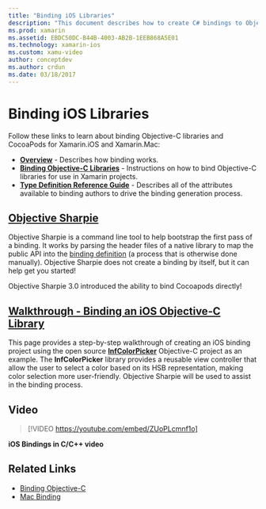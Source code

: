 ```yaml
---
title: "Binding iOS Libraries"
description: "This document describes how to create C# bindings to Objective-C code, making it possible to consume native libraries and CocoaPods in a Xamarin.iOS application."
ms.prod: xamarin
ms.assetid: EBDC50DC-B44B-4003-AB2B-1EEB868A5E01
ms.technology: xamarin-ios
ms.custom: xamu-video
author: conceptdev
ms.author: crdun
ms.date: 03/18/2017
---
```


# Binding iOS Libraries

Follow these links to learn about binding Objective-C libraries and CocoaPods
for Xamarin.iOS and Xamarin.Mac:

- [**Overview**](~/cross-platform/macios/binding/overview.md) -
  Describes how binding works.
- [**Binding Objective-C Libraries**](~/cross-platform/macios/binding/objective-c-libraries.md) -
  Instructions on how to bind Objective-C libraries for use in Xamarin projects.
- [**Type Definition Reference Guide**](~/cross-platform/macios/binding/binding-types-reference.md) -
  Describes all of the attributes available to binding authors to drive the binding
  generation process.

## [Objective Sharpie](~/cross-platform/macios/binding/objective-sharpie/index.md)

Objective Sharpie is a command line tool to help bootstrap the first pass of a binding.
It works by parsing the header files of a native library to map the public API
into the [binding definition](~/cross-platform/macios/binding/objective-c-libraries.md)
(a process that is otherwise done manually). Objective Sharpie does not create
a binding by itself, but it can help get you started!

Objective Sharpie 3.0 introduced the ability to bind Cocoapods directly!

## [Walkthrough - Binding an iOS Objective-C Library](walkthrough.md)

This page provides a step-by-step walkthrough of creating an iOS binding project
using the open source [**InfColorPicker**](https://github.com/InfinitApps/InfColorPicker)
Objective-C project as an example. The **InfColorPicker** library provides a reusable
view controller that allow the user to select a color based on its HSB
representation, making color selection more user-friendly.
Objective Sharpie will be used to assist in the binding process.

## Video

> [!VIDEO https://youtube.com/embed/ZUoPLcmnf1o]

**iOS Bindings in C/C++ video**

## Related Links

- [Binding Objective-C](~/cross-platform/macios/binding/index.md)
- [Mac Binding](~/mac/platform/binding.md)
